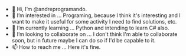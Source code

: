 - 👋 Hi, I’m @andreprogramando.
- 👀 I’m interested in ... Programing, because I think it's interesting and I want to make it useful for some activity I need to find solutions, etc.
- 🌱 I’m currently learning ... Python and intending to learn C# also.
- 💞️ I’m looking to collaborate on ... I don't think I'm able to collaborate soon, but in future maybe I can do so if I'd be capable to it.
- 📫 How to reach me ... Here it's fine.

<!---
andreprogramando/andreprogramando is a ✨ special ✨ repository because its `README.md` (this file) appears on your GitHub profile.
You can click the Preview link to take a look at your changes.
--->
